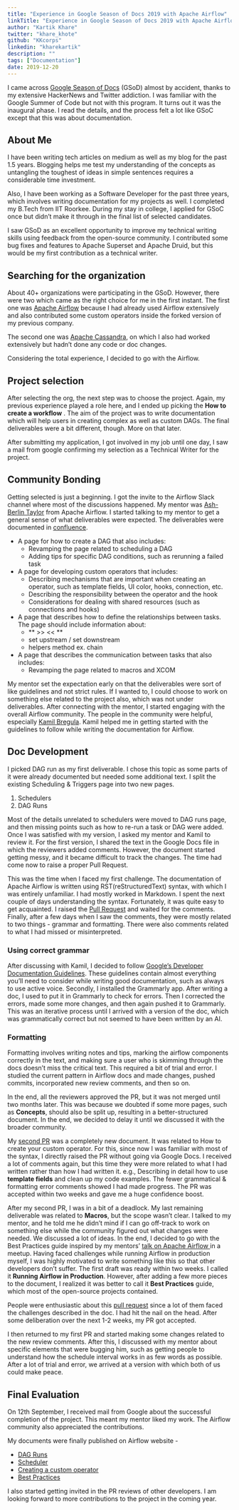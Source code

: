 ```yaml
---
title: "Experience in Google Season of Docs 2019 with Apache Airflow"
linkTitle: "Experience in Google Season of Docs 2019 with Apache Airflow"
author: "Kartik Khare"
twitter: "khare_khote"
github: "KKcorps"
linkedin: "kharekartik"
description: ""
tags: ["Documentation"]
date: 2019-12-20
---
```


I came across [Google Season of Docs][1] (GSoD) almost by accident, thanks to my extensive HackerNews and Twitter addiction.  I was familiar with the Google Summer of Code but not with this program.
It turns out it was the inaugural phase. I read the details, and the process felt a lot like GSoC except that this was about documentation.

## About Me
I have been writing tech articles on medium as well as my blog for the past 1.5 years.  Blogging helps me test my understanding of the concepts as untangling the toughest of ideas in simple sentences requires a considerable time investment.

Also, I have been working as a Software Developer for the past three years, which involves writing documentation for my projects as well. I completed my B.Tech from  IIT Roorkee. During my stay in college, I applied for GSoC once but didn’t make it through in the final list of selected candidates.

I saw GSoD as an excellent opportunity to improve my technical writing skills using feedback from the open-source community. I contributed some bug fixes and features to Apache Superset and Apache Druid, but this would be my first contribution as a technical writer.

## Searching for the organization
About 40+ organizations were participating in the GSoD. However, there were two which came as the right choice for me in the first instant. The first one was [Apache Airflow][2] because I had already used Airflow extensively and also contributed some custom operators inside the forked version of my previous company.

The second one was [Apache Cassandra][3], on which I also had worked extensively but hadn’t done any code or doc changes.

Considering the total experience, I decided to go with the Airflow.

## Project selection
After selecting the org, the next step was to choose the project. Again, my previous experience played a role here, and I ended up picking the **How to create a workflow** . The aim of the project was to write documentation which will help users in creating complex as well as custom DAGs.
The final deliverables were a bit different, though. More on that later.

After submitting my application, I got involved in my job until one day, I saw a mail from google confirming my selection as a Technical Writer for the project.

## Community Bonding
Getting selected is just a beginning.  I got the invite to the Airflow Slack channel where most of the discussions happened.
My mentor was [Ash-Berlin Taylor][4] from Apache Airflow. I started talking to my mentor to get a general sense of what deliverables were expected. The deliverables were documented in [confluence][5].

- A page for how to create a DAG that also includes:
    - Revamping the page related to scheduling a DAG
    - Adding tips for specific DAG conditions, such as rerunning a failed task
- A page for developing custom operators that includes:
    - Describing mechanisms that are important when creating an operator, such as template fields, UI color, hooks, connection, etc.
    - Describing the responsibility between the operator and the hook
    - Considerations for dealing with shared resources (such as connections and hooks)
- A page that describes how to define the relationships between tasks. The page should include information about:
    -  ** \>\> \<\< **
    - set upstream / set downstream
    - helpers method ex. chain
- A page that describes the communication between tasks that also includes:
    - Revamping the page related to macros and XCOM

My mentor set the expectation early on that the deliverables were sort of like guidelines and not strict rules.
If I wanted to, I could choose to work on something else related to the project also, which was not under deliverables.
After connecting with the mentor, I started engaging with the overall Airflow community. The people in the community were helpful, especially [Kamil Bregula][6]. Kamil helped me in getting started with the guidelines to follow while writing the documentation for Airflow.

## Doc Development
I picked DAG run as my first deliverable. I chose this topic as some parts of it were already documented but needed some additional text.
I split the existing Scheduling & Triggers page into two new pages.
1. Schedulers
2. DAG Runs

Most of the details unrelated to schedulers were moved to DAG runs page, and then missing points such as how to re-run a task or DAG were added.
Once I was satisfied with my version, I asked my mentor and Kamil to review it. For the first version, I shared the text in the Google Docs file in which the reviewers added comments.
However, the document started getting messy, and it became difficult to track the changes. The time had come now to raise a proper Pull Request.

This was the time when I faced my first challenge. The documentation of Apache Airflow is written using RST(reStructuredText) syntax, with which I was entirely unfamiliar. I had mostly worked in Markdown.
I spent the next couple of days understanding the syntax. Fortunately, it was quite easy to get acquainted.
I raised the [Pull Request][7] and waited for the comments. Finally, after a few days when I saw the comments, they were mostly related to two things - grammar and formatting. There were also comments related to what I had missed or misinterpreted.

### Using correct grammar
After discussing with Kamil, I decided to follow [Google’s Developer Documentation Guidelines][8].  These guidelines contain almost everything you’ll need to consider while writing good documentation, such as always to use active voice.
Secondly, I installed the Grammarly app. After writing a doc, I used to put it in Grammarly to check for errors. Then I corrected the errors, made some more changes, and then again pushed it to Grammarly. This was an iterative process until I arrived with a version of the doc, which was grammatically correct but not seemed to have been written by an AI.

### Formatting
Formatting involves writing notes and tips, marking the airflow components correctly in the text, and making sure a user who is skimming through the docs doesn’t miss the critical text.
This required a bit of trial and error. I studied the current pattern in Airflow docs and made changes, pushed commits, incorporated new review comments, and then so on.

In the end, all the reviewers approved the PR, but it was not merged until two months later. This was because we doubted if some more pages, such as **Concepts**, should also be split up, resulting in a better-structured document. In the end, we decided to delay it until we discussed it with the broader community.

My [second PR][9] was a completely new document. It was related to How to create your custom operator. For this, since now I was familiar with most of the syntax, I directly raised the PR without going via Google Docs. I received a lot of comments again, but this time they were more related to what I had written rather than how I had written it.
e.g., Describing in detail how to use **template fields** and clean up my code examples. The fewer grammatical & formatting error comments showed I had made progress.
The PR was accepted within two weeks and gave me a huge confidence boost.

After my second PR, I was in a bit of a deadlock. My last remaining deliverable was related to **Macros**, but the scope wasn’t clear. I talked to my mentor, and he told me he didn’t mind if I can go off-track to work on something else while the community figured out what changes were needed.
We discussed a lot of ideas. In the end, I decided to go with the Best Practices guide inspired by my mentors’ [talk on Apache Airflow ][10]in a meetup. Having faced challenges while running Airflow in production myself, I was highly motivated to write something like this so that other developers don’t suffer.
The first draft was ready within two weeks. I called it **Running Airflow in Production**. However, after adding a few more pieces to the document, I realized it was better to call it **Best Practices** guide, which most of the open-source projects contained.

People were enthusiastic about this [pull request][11] since a lot of them faced the challenges described in the doc. I had hit the nail on the head. After some deliberation over the next 1-2 weeks, my PR got accepted.

I then returned to my first PR and started making some changes related to the new review comments.  After this, I discussed with my mentor about specific elements that were bugging him, such as getting people to understand how the schedule interval works in as few words as possible.
After a lot of trial and error, we arrived at a version with which both of us could make peace.

## Final Evaluation
On 12th September, I received mail from Google about the successful completion of the project. This meant my mentor liked my work. The Airflow community also appreciated the contributions.

My documents were finally published on Airflow website -

- [DAG Runs][12]
- [Scheduler][13]
- [Creating a custom operator][14]
- [Best Practices][15]

I also started getting invited in the PR reviews of other developers. I am looking forward to more contributions to the project in the coming year.






[1]:    https://developers.google.com/season-of-docs
[2]:    https://airflow.apache.org/
[3]:    http://cassandra.apache.org/
[4]:    https://github.com/ashb
[5]:    https://cwiki.apache.org/confluence/display/AIRFLOW/Season+of+Docs+2019
[6]:    https://github.com/mik-laj
[7]:    https://github.com/apache/airflow/pull/6295
[8]:    https://developers.google.com/style/
[9]:    https://github.com/apache/airflow/pull/6348
[10]:   https://drive.google.com/file/d/1E4zle8-fv5S1rrlcNUzjiEV19OMYvwoY/view?usp=sharing
[11]:   https://github.com/apache/airflow/pull/6515
[12]:   https://airflow.readthedocs.io/en/latest/dag-run.html
[13]:   https://airflow.readthedocs.io/en/latest/scheduler.html
[14]:   https://airflow.readthedocs.io/en/latest/howto/custom-operator.html
[15]:   https://airflow.readthedocs.io/en/latest/best-practices.html
